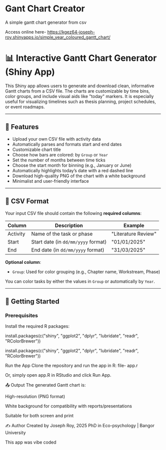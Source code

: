 # Gant Chart Creator
A simple gantt chart generator from csv

Access online here- https://kgez64-joseph-roy.shinyapps.io/simple_year_coloured_gantt_chart/


# 📊 Interactive Gantt Chart Generator (Shiny App)

This Shiny app allows users to generate and download clean, informative Gantt charts from a CSV file. The charts are customizable by time bins, color groups, and include visual aids like "today" markers. It is especially useful for visualizing timelines such as thesis planning, project schedules, or event roadmaps.

---

## 🔧 Features

- Upload your own CSV file with activity data
- Automatically parses and formats start and end dates
- Customizable chart title
- Choose how bars are colored: by `Group` or `Year`
- Set the number of months between time ticks
- Choose the start month for binning (e.g., January or June)
- Automatically highlights today’s date with a red dashed line
- Download high-quality PNG of the chart with a white background
- Minimalist and user-friendly interface

---

## 📁 CSV Format

Your input CSV file should contain the following **required columns**:

| Column   | Description                                  | Example              |
|----------|----------------------------------------------|----------------------|
| Activity | Name of the task or phase                    | "Literature Review"  |
| Start    | Start date (in `dd/mm/yyyy` format)          | "01/01/2025"         |
| End      | End date (in `dd/mm/yyyy` format)            | "31/03/2025"         |

**Optional column**:

- `Group`: Used for color grouping (e.g., Chapter name, Workstream, Phase)

You can color tasks by either the values in `Group` or automatically by `Year`.

---

## 🚀 Getting Started

### Prerequisites

Install the required R packages:

install.packages(c("shiny", "ggplot2", "dplyr", "lubridate", "readr", "RColorBrewer"))


install.packages(c("shiny", "ggplot2", "dplyr", "lubridate", "readr", "RColorBrewer"))

Run the App
Clone the repository and run the app in R: file- app.r

Or, simply open app.R in RStudio and click Run App.

📤 Output
The generated Gantt chart is:

High-resolution (PNG format)

White background for compatibility with reports/presentations

Suitable for both screen and print

✍️ Author
Created by Joseph Roy, 2025
PhD in Eco-psychology | Bangor University

This app was vibe coded